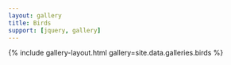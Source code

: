 ```yaml
---
layout: gallery
title: Birds
support: [jquery, gallery]
---
```


{% include gallery-layout.html gallery=site.data.galleries.birds %}
